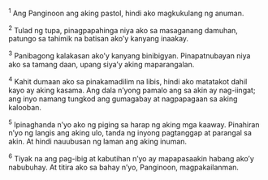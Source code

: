 <sup>1</sup>
Ang Panginoon ang aking pastol, hindi ako magkukulang ng anuman. 

<sup>2</sup>
Tulad ng tupa, pinagpapahinga niya ako sa masaganang damuhan, patungo sa tahimik na batisan akoʼy kanyang inaakay. 

<sup>3</sup>
Panibagong kalakasan akoʼy kanyang binibigyan. Pinapatnubayan niya ako sa tamang daan, upang siyaʼy aking maparangalan. 

<sup>4</sup>
Kahit dumaan ako sa pinakamadilim na libis, hindi ako matatakot dahil kayo ay aking kasama. Ang dala nʼyong pamalo ang sa akin ay nag-iingat; ang inyo namang tungkod ang gumagabay at nagpapagaan sa aking kalooban. 

<sup>5</sup>
Ipinaghanda nʼyo ako ng piging sa harap ng aking mga kaaway. Pinahiran nʼyo ng langis ang aking ulo, tanda ng inyong pagtanggap at parangal sa akin. At hindi nauubusan ng laman ang aking inuman. 

<sup>6</sup>
Tiyak na ang pag-ibig at kabutihan nʼyo ay mapapasaakin habang akoʼy nabubuhay. At titira ako sa bahay nʼyo, Panginoon, magpakailanman.